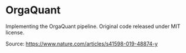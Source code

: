 # OrgaQuant

Implementing the OrgaQuant pipeline.
Original code released under MIT license.

Source: https://www.nature.com/articles/s41598-019-48874-y
